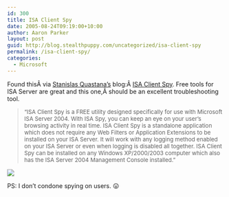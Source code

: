```yaml
---
id: 300
title: ISA Client Spy
date: 2005-08-24T09:19:00+10:00
author: Aaron Parker
layout: post
guid: http://blog.stealthpuppy.com/uncategorized/isa-client-spy
permalink: /isa-client-spy/
categories:
  - Microsoft
---
```

Found thisÂ via [Stanislas Quastana&#8217;s](http://blogs.msdn.com/squasta/archive/2005/08/22/454608.aspx) blog:Â [ISA Client Spy](http://www.isaservertools.com/ISAClientSpy). Free tools for ISA Server are great and this one,Â should be an excellent troubleshooting tool.

<blockquote dir="ltr">
  <p>
    <font size="2">&#8220;ISA Client Spy is a FREE utility designed specifically for use with Microsoft ISA Server 2004. With ISA Spy, you can keep an eye on your user&#8217;s browsing activity in real time. ISA Client Spy is a standalone application which does not require any Web Filters or Application Extensions to be installed on your ISA Server. It will work with any logging method enabled on your ISA Server or even when logging is disabled all together. ISA Client Spy can be installed on any Windows XP/2000/2003 computer which also has the ISA Server 2004 Management Console installed.&#8221;</font>
  </p>
</blockquote>

[<img border="0" src="http://www.isaservertools.com/ISAClientSpy/images/screenshot_small.jpg" />](http://www.isaservertools.com/ISAClientSpy/images/screenshot_full.JPG)

PS: I don&#8217;t condone spying on users. 😛